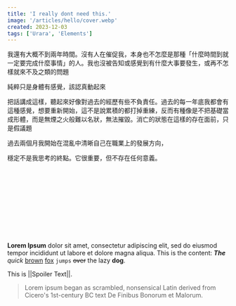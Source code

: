 ```yaml
---
title: 'I really dont need this.'
image: '/articles/hello/cover.webp'
created: 2023-12-03
tags: ['Urara', 'Elements']
---
```






我還有大概不到兩年時間。沒有人在催促我，本身也不怎麼是那種「什麼時間到就一定要完成什麼事情」的人。我也沒被告知或感覺到有什麼大事要發生，或再不怎樣就來不及之類的問題

純粹只是身體有感覺，該認真動起來

把話講成這樣，聽起來好像對過去的經歷有些不負責任。過去的每一年底我都會有這種感覺，想要重新開始，這不是說累積的都打掉重練，反而有種像是不把基礎當成形體，而是無煙之火般難以名狀，無法摧毀。消亡的狀態在這樣的存在面前，只是假議題


過去兩個月我開始在混亂中清晰自己在職業上的發展方向，

穩定不是我思考的終點。它很重要，但不存在任何意義。







<br>
<br>
<br>
<br>
<br>
<br>
<br>
<br>
<br>

**Lorem Ipsum** dolor sit amet, consectetur adipiscing elit, sed do eiusmod tempor incididunt ut labore et dolore magna aliqua. This is the content: **_The_** _quick_ <u>brown</u> [fox](https://www.foxnews.com/) `jumps` ~~over~~ the lazy **dog**.

This is ||Spoiler Text||.

> Lorem ipsum began as scrambled, nonsensical Latin derived from Cicero's 1st-century BC text De Finibus Bonorum et Malorum.

